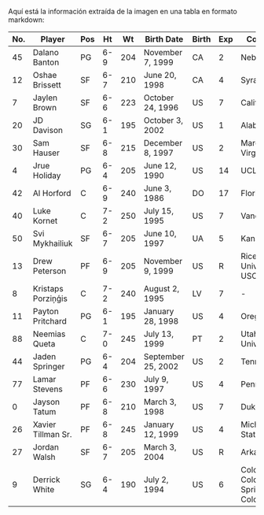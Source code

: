 Aquí está la información extraída de la imagen en una tabla en formato markdown:

| No. | Player           | Pos | Ht  | Wt  | Birth Date        | Birth | Exp | College                                      |
|-----|------------------|-----|-----|-----|-------------------|-------|-----|----------------------------------------------|
| 45  | Dalano Banton    | PG  | 6-9 | 204 | November 7, 1999  | CA    | 2   | Nebraska                                     |
| 12  | Oshae Brissett   | SF  | 6-7 | 210 | June 20, 1998     | CA    | 4   | Syracuse                                     |
| 7   | Jaylen Brown     | SF  | 6-6 | 223 | October 24, 1996  | US    | 7   | California                                   |
| 20  | JD Davison       | SG  | 6-1 | 195 | October 3, 2002   | US    | 1   | Alabama                                      |
| 30  | Sam Hauser       | SF  | 6-8 | 215 | December 8, 1997  | US    | 2   | Marquette, Virginia                          |
| 4   | Jrue Holiday     | PG  | 6-4 | 205 | June 12, 1990     | US    | 14  | UCLA                                         |
| 42  | Al Horford       | C   | 6-9 | 240 | June 3, 1986      | DO    | 17  | Florida                                      |
| 40  | Luke Kornet      | C   | 7-2 | 250 | July 15, 1995     | US    | 7   | Vanderbilt                                   |
| 50  | Svi Mykhailiuk   | SF  | 6-7 | 205 | June 10, 1997     | UA    | 5   | Kansas                                       |
| 13  | Drew Peterson    | PF  | 6-9 | 205 | November 9, 1999  | US    | R   | Rice University, USC                         |
| 8   | Kristaps Porziņģis | C   | 7-2 | 240 | August 2, 1995    | LV    | 7   | -                                            |
| 11  | Payton Pritchard | PG  | 6-1 | 195 | January 28, 1998  | US    | 4   | Oregon                                       |
| 88  | Neemias Queta    | C   | 7-0 | 245 | July 13, 1999     | PT    | 2   | Utah State University                        |
| 44  | Jaden Springer   | PG  | 6-4 | 204 | September 25, 2002| US    | 2   | Tennessee                                    |
| 77  | Lamar Stevens    | PF  | 6-6 | 230 | July 9, 1997      | US    | 4   | Penn State                                   |
| 0   | Jayson Tatum     | PF  | 6-8 | 210 | March 3, 1998     | US    | 7   | Duke                                         |
| 26  | Xavier Tillman Sr.| PF  | 6-8 | 245 | January 12, 1999 | US    | 4   | Michigan State                               |
| 27  | Jordan Walsh     | SF  | 6-7 | 205 | March 3, 2004     | US    | R   | Arkansas                                     |
| 9   | Derrick White    | SG  | 6-4 | 190 | July 2, 1994      | US    | 6   | Colorado-Colorado Springs, Colorado          |